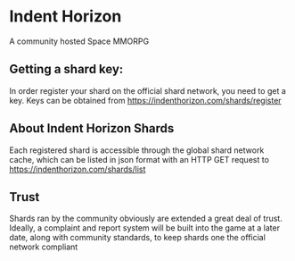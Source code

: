 # Indent Horizon

A community hosted Space MMORPG

## Getting a shard key:

In order register your shard on the official shard network, you need to get a key. Keys can be obtained from https://indenthorizon.com/shards/register

## About Indent Horizon Shards

Each registered shard is accessible through the global shard network cache, which can be listed in json format with an HTTP GET request to https://indenthorizon.com/shards/list

## Trust

Shards ran by the community obviously are extended a great deal of trust. Ideally, a complaint and report system will be built into the game at a later date, along with community standards, to keep shards one the official network compliant
